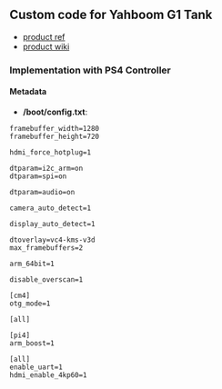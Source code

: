 ## Custom code for Yahboom G1 Tank

- [product ref](https://category.yahboom.net/collections/rp-robotics/products/g1tank)
- [product wiki](http://www.yahboom.net/study/G1-T-PI)

### Implementation with PS4 Controller

#### Metadata

- **/boot/config.txt**:

```
framebuffer_width=1280
framebuffer_height=720

hdmi_force_hotplug=1

dtparam=i2c_arm=on
dtparam=spi=on

dtparam=audio=on

camera_auto_detect=1

display_auto_detect=1

dtoverlay=vc4-kms-v3d
max_framebuffers=2

arm_64bit=1

disable_overscan=1

[cm4]
otg_mode=1

[all]

[pi4]
arm_boost=1

[all]
enable_uart=1
hdmi_enable_4kp60=1

```


